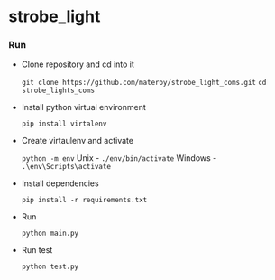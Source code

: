 # strobe_light

### Run
- Clone repository and cd into it

    `git clone https://github.com/materoy/strobe_light_coms.git`
    `cd strobe_lights_coms`

- Install python virtual environment

    `pip install virtalenv`

- Create virtaulenv and activate 

    `python -m env`
    Unix -
    `./env/bin/activate`
    Windows -
    `.\env\Scripts\activate`

- Install dependencies 

    `pip install -r requirements.txt`

- Run

    `python main.py`

- Run test

    `python test.py`